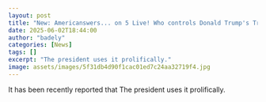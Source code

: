 ```yaml
---
layout: post
title: "New: Americanswers... on 5 Live! Who controls Donald Trump's Truth Social account?"
date: 2025-06-02T18:44:00
author: "badely"
categories: [News]
tags: []
excerpt: "The president uses it prolifically."
image: assets/images/5f31db4d90f1cac01ed7c24aa32719f4.jpg
---
```


It has been recently reported that The president uses it prolifically.

